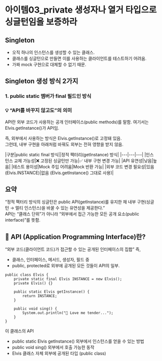 # 아이템03_private 생성자나 열거 타입으로 싱글턴임을 보증하라

## Singleton
- 오직 하나의 인스턴스를 생성할 수 있는 클래스.
- 클래스를 싱글턴으로 만들면 이를 사용하는 클라이언트를 테스트하기 어려움.
- 가짜 mock 구현으로 대체할 수 없기 때문.

## Singleton 생성 방식 2가지
### 1. public static 멤버가 final 필드인 방식

### 💡 “API를 바꾸지 않고도”의 의미

API란 외부 코드가 사용하는 공개 인터페이스(public methods)를 말함.
여기서는 Elvis.getInstance()가 API임.

즉, 외부에서 사용하는 방식은 Elvis.getInstance()로 고정돼 있음. <br>
그런데, 내부 구현을 아래처럼 바꿔도 외부는 전혀 영향을 받지 않음.

|구분|public static final 방식||정적 팩터리(getInstance) 방식|
|---|---|---|
|인스턴스 교체 가능성|❌ 고정된 싱글턴만 가능|✅ 내부 구현 변경 가능|
|API 유연성|낮음|높음|
|테스트 용이성|Mock 주입 어려움|Mock 반환 가능|
|외부 코드 변경 필요성|있음 (Elvis.INSTANCE)|없음 (Elvis.getInstance() 그대로 사용)|

## 요약
“정적 팩터리 방식의 싱글턴은 public API(getInstance)를 유지한 채 내부 구현(싱글턴 → 멀티 인스턴스)을 바꿀 수 있는 유연성을 제공한다.” <br>
API는 “클래스 단위”가 아니라 “외부에서 접근 가능한 모든 공개 요소(public interface)”를 뜻함.

## 🔹 API (Application Programming Interface)란?

“외부 코드(클라이언트 코드)가 접근할 수 있는 공개된 인터페이스의 집합”
즉,
- 클래스, 인터페이스, 메서드, 생성자, 필드 중
- public, protected로 외부에 공개된 모든 것들이 API의 일부.

```
public class Elvis {
    private static final Elvis INSTANCE = new Elvis();
    private Elvis() {}

    public static Elvis getInstance() {
        return INSTANCE;
    }

    public void sing() {
        System.out.println("🎤 Love me tender...");
    }
}
```

이 클래스의 API
- public static Elvis getInstance() 외부에서 인스턴스를 얻을 수 있는 방법
- public void sing() 외부에서 호출 가능한 동작
- Elvis 클래스 자체 외부에 공개된 타입 (public class)

